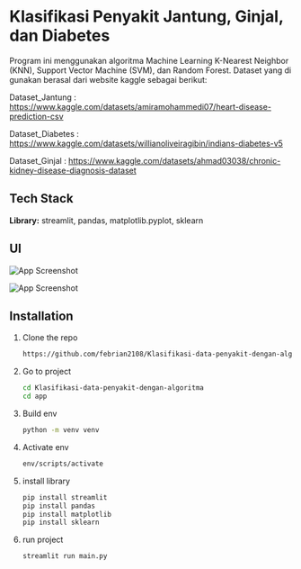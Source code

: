 
# Klasifikasi Penyakit Jantung, Ginjal, dan Diabetes

Program ini menggunakan algoritma Machine Learning K-Nearest Neighbor (KNN), Support Vector Machine (SVM), dan Random Forest.
Dataset yang di gunakan berasal dari website kaggle sebagai berikut:

Dataset_Jantung : https://www.kaggle.com/datasets/amiramohammedi07/heart-disease-prediction-csv

Dataset_Diabetes : https://www.kaggle.com/datasets/willianoliveiragibin/indians-diabetes-v5

Dataset_Ginjal : https://www.kaggle.com/datasets/ahmad03038/chronic-kidney-disease-diagnosis-dataset




## Tech Stack

**Library:** streamlit, pandas, matplotlib.pyplot, sklearn


## UI

![App Screenshot](https://imgur.com/ndrCQtv.png)

![App Screenshot](https://imgur.com/1UANMix.png)


## Installation

1. Clone the repo
   ```sh
   https://github.com/febrian2108/Klasifikasi-data-penyakit-dengan-algoritma.git
   ```
2. Go to project
   ```sh
   cd Klasifikasi-data-penyakit-dengan-algoritma
   cd app
   ```
3. Build env 
   ```sh
   python -m venv venv
   ```
4. Activate env
   ```sh
   env/scripts/activate
   ```
5. install library
   ```sh
   pip install streamlit
   pip install pandas
   pip install matplotlib
   pip install sklearn
   ```
6. run project
   ```sh
   streamlit run main.py
   ```
